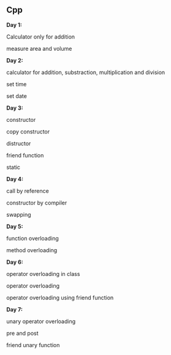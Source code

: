 ## Cpp

**Day 1:**

Calculator only for addition

measure area and volume


**Day 2:**

calculator for addition, substraction, multiplication and division

set time

set date


**Day 3:**

constructor

copy constructor

distructor

friend function

static


**Day 4:**

call by reference

constructor by compiler

swapping


**Day 5:**

function overloading

method overloading


**Day 6:**

operator overloading in class

operator overloading

operator overloading using friend function


**Day 7:**

unary operator overloading

pre and post

friend unary function
